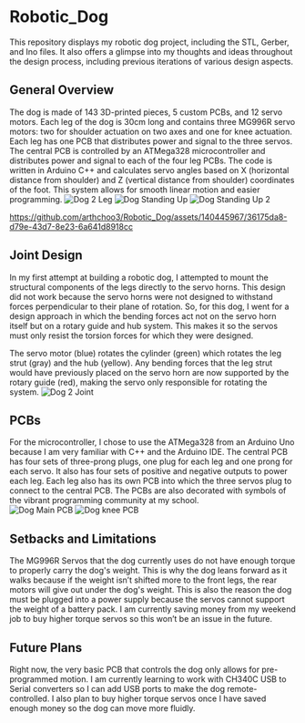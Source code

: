 # Robotic_Dog
This repository displays my robotic dog project, including the STL, Gerber, and Ino files. It also offers a glimpse into my thoughts and ideas throughout the design process, including previous iterations of various design aspects.

## General Overview
 The dog is made of 143 3D-printed pieces, 5 custom PCBs, and 12 servo motors. Each leg of the dog is 30cm long and contains three MG996R servo motors: two for shoulder actuation on two axes and one for knee actuation. Each leg has one PCB that distributes power and signal to the three servos. The central PCB is controlled by an ATMega328 microcontroller and distributes power and signal to each of the four leg PCBs. The code is written in Arduino C++ and calculates servo angles based on X (horizontal distance from shoulder) and Z (vertical distance from shoulder) coordinates of the foot. This system allows for smooth linear motion and easier programming.
![Dog 2 Leg](https://github.com/arthchoo3/Robotic_Dog/assets/140445967/3cca1a64-80d2-4610-9812-5a4194ab8efb)
![Dog Standing Up](https://github.com/arthchoo3/Robotic_Dog/assets/140445967/9a2b34aa-a8fb-4a82-b717-2ca8a31ef286)
![Dog Standing Up 2](https://github.com/arthchoo3/Robotic_Dog/assets/140445967/ddeacf45-d78a-49c4-9054-25f4c0445189)


https://github.com/arthchoo3/Robotic_Dog/assets/140445967/36175da8-d79e-43d7-8e23-6a641d8918cc

## Joint Design
In my first attempt at building a robotic dog, I attempted to mount the structural components of the legs directly to the servo horns. This design did not work because the servo horns were not designed to withstand forces perpendicular to their plane of rotation. So, for this dog, I went for a design approach in which the bending forces act not on the servo horn itself but on a rotary guide and hub system. This makes it so the servos must only resist the torsion forces for which they were designed.

The servo motor (blue) rotates the cylinder (green) which rotates the leg strut (gray) and the hub (yellow). Any bending forces that the leg strut would have previously placed on the servo horn are now supported by the rotary guide (red), making the servo only responsible for rotating the system.
![Dog 2 Joint](https://github.com/arthchoo3/Robotic_Dog/assets/140445967/d6daaeb5-4d5b-46df-a669-bc10ba195efe)

## PCBs
For the microcontroller, I chose to use the ATMega328 from an Arduino Uno because I am very familiar with C++ and the Arduino IDE. The central PCB has four sets of three-prong plugs, one plug for each leg and one prong for each servo. It also has four sets of positive and negative outputs to power each leg. Each leg also has its own PCB into which the three servos plug to connect to the central PCB.
The PCBs are also decorated with symbols of the vibrant programming community at my school.  
![Dog Main PCB](https://github.com/arthchoo3/Robotic_Dog/assets/140445967/65dabec6-20ab-4b3c-a956-38c645a6b7d3)
![Dog knee PCB](https://github.com/arthchoo3/Robotic_Dog/assets/140445967/9696339b-598c-4e50-865b-fc28dd12991e)

## Setbacks and Limitations
The MG996R Servos that the dog currently uses do not have enough torque to properly carry the dog's weight. This is why the dog leans forward as it walks because if the weight isn’t shifted more to the front legs, the rear motors will give out under the dog's weight. This is also the reason the dog must be plugged into a power supply because the servos cannot support the weight of a battery pack. I am currently saving money from my weekend job to buy higher torque servos so this won’t be an issue in the future. 

## Future Plans
Right now, the very basic PCB that controls the dog only allows for pre-programmed motion. I am currently learning to work with CH340C USB to Serial converters so I can add USB ports to make the dog remote-controlled. I also plan to buy higher torque servos once I have saved enough money so the dog can move more fluidly.

